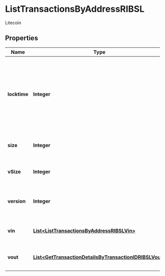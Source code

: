 

# ListTransactionsByAddressRIBSL

Litecoin

## Properties

Name | Type | Description | Notes
------------ | ------------- | ------------- | -------------
**locktime** | **Integer** | Represents the locktime on the transaction on the specific blockchain, i.e. the blockheight at which the transaction is valid. | 
**size** | **Integer** | Represents the total size of this transaction. | 
**vSize** | **Integer** | Represents the virtual size of this transaction. | 
**version** | **Integer** | Represents the transaction&#39;s version number. | 
**vin** | [**List&lt;ListTransactionsByAddressRIBSLVin&gt;**](ListTransactionsByAddressRIBSLVin.md) | Represents the transaction inputs. | 
**vout** | [**List&lt;GetTransactionDetailsByTransactionIDRIBSLVout&gt;**](GetTransactionDetailsByTransactionIDRIBSLVout.md) | Represents the transaction outputs. | 



